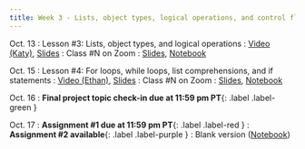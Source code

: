 ```yaml
---
title: Week 3 - Lists, object types, logical operations, and control flow
---
```


Oct. 13
: Lesson #3: Lists, object types, and logical operations
  : [Video (Katy)](#), [Slides](#)
: Class #N on Zoom
  : [Slides](#), [Notebook](#)

Oct. 15
: Lesson #4: For loops, while loops, list comprehensions, and if statements
  : [Video (Ethan)](#), [Slides](#)
: Class #N on Zoom
  : [Slides](#), [Notebook](#)

Oct. 16
: **Final project topic check-in due at 11:59 pm PT**{: .label .label-green }

Oct. 17
: **Assignment #1 due at 11:59 pm PT**{: .label .label-red }
: **Assignment #2 available**{: .label .label-purple }
  : Blank version ([Notebook](/OCEAN_215/materials/assignments/assignment_2.ipynb))